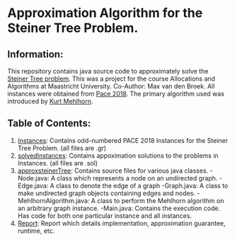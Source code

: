 # Approximation Algorithm for the Steiner Tree Problem.
## Information:
This repository contains java source code to approximately solve the [Steiner Tree problem](https://en.wikipedia.org/wiki/Steiner_tree_problem). 
This was a project for the course Allocations and Algorithms at Maastricht University.
Co-Author: Max van den Broek.
All instances were obtained from [Pace 2018](https://github.com/PACE-challenge/SteinerTree-PACE-2018-instances).
The primary algorithm used was introduced by [Kurt Mehlhorn](https://people.mpi-inf.mpg.de/~mehlhorn/ftp/SteinerTrees.pdf).

## Table of Contents:
1. [Instances](./Instances): Contains odd-numbered PACE 2018 Instances for the Steiner Tree Problem. (all files are .gr)
2. [solvedInstances](./solvedInstances): Contains appoximation solutions to the problems in Instances. (all files are .sol)
3. [approxsteinerTree](./approxsteinertree): Contains source files for various java classes.
    -Node.java: A class which represents a node on an undirected graph.
    -Edge.java: A class to denote the edge of a graph
    -Graph.java: A class to make undirected graph objects containing edges and nodes.
    -MehlhornAlgorithm.java: A class to perform the Mehlhorn algorithm on an arbitrary graph instance.
    -Main.java: Contains the execution code. Has code for both one particular instance and all instances.
4. [Report](./Report.pdf): Report which details implementation, approximation guarantee, runtime, etc. 
    
